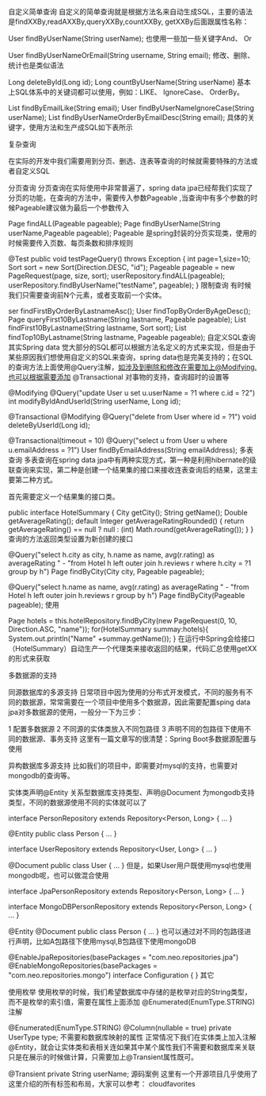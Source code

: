 自定义简单查询
自定义的简单查询就是根据方法名来自动生成SQL，主要的语法是findXXBy,readAXXBy,queryXXBy,countXXBy, getXXBy后面跟属性名称：

User findByUserName(String userName);
也使用一些加一些关键字And、 Or

User findByUserNameOrEmail(String username, String email);
修改、删除、统计也是类似语法

Long deleteById(Long id);
Long countByUserName(String userName)
基本上SQL体系中的关键词都可以使用，例如：LIKE、 IgnoreCase、 OrderBy。

List<User> findByEmailLike(String email);
User findByUserNameIgnoreCase(String userName);
List<User> findByUserNameOrderByEmailDesc(String email);
具体的关键字，使用方法和生产成SQL如下表所示


复杂查询

在实际的开发中我们需要用到分页、删选、连表等查询的时候就需要特殊的方法或者自定义SQL

分页查询
分页查询在实际使用中非常普遍了，spring data jpa已经帮我们实现了分页的功能，在查询的方法中，需要传入参数Pageable ,当查询中有多个参数的时候Pageable建议做为最后一个参数传入

Page<User> findALL(Pageable pageable);
Page<User> findByUserName(String userName,Pageable pageable);
Pageable 是spring封装的分页实现类，使用的时候需要传入页数、每页条数和排序规则

@Test
public void testPageQuery() throws Exception {
	int page=1,size=10;
	Sort sort = new Sort(Direction.DESC, "id");
    Pageable pageable = new PageRequest(page, size, sort);
    userRepository.findALL(pageable);
    userRepository.findByUserName("testName", pageable);
}
限制查询
有时候我们只需要查询前N个元素，或者支取前一个实体。

ser findFirstByOrderByLastnameAsc();
User findTopByOrderByAgeDesc();
Page<User> queryFirst10ByLastname(String lastname, Pageable pageable);
List<User> findFirst10ByLastname(String lastname, Sort sort);
List<User> findTop10ByLastname(String lastname, Pageable pageable);
自定义SQL查询
其实Spring data 觉大部分的SQL都可以根据方法名定义的方式来实现，但是由于某些原因我们想使用自定义的SQL来查询，spring data也是完美支持的；在SQL的查询方法上面使用@Query注解，如涉及到删除和修改在需要加上@Modifying.也可以根据需要添加 @Transactional 对事物的支持，查询超时的设置等

@Modifying
@Query("update User u set u.userName = ?1 where c.id = ?2")
int modifyByIdAndUserId(String  userName, Long id);

@Transactional
@Modifying
@Query("delete from User where id = ?1")
void deleteByUserId(Long id);

@Transactional(timeout = 10)
@Query("select u from User u where u.emailAddress = ?1")
    User findByEmailAddress(String emailAddress);
多表查询
多表查询在spring data jpa中有两种实现方式，第一种是利用hibernate的级联查询来实现，第二种是创建一个结果集的接口来接收连表查询后的结果，这里主要第二种方式。

首先需要定义一个结果集的接口类。

public interface HotelSummary {
	City getCity();
	String getName();
	Double getAverageRating();
	default Integer getAverageRatingRounded() {
		return getAverageRating() == null ? null : (int) Math.round(getAverageRating());
	}
}
查询的方法返回类型设置为新创建的接口

@Query("select h.city as city, h.name as name, avg(r.rating) as averageRating "
		- "from Hotel h left outer join h.reviews r where h.city = ?1 group by h")
Page<HotelSummary> findByCity(City city, Pageable pageable);

@Query("select h.name as name, avg(r.rating) as averageRating "
		- "from Hotel h left outer join h.reviews r  group by h")
Page<HotelSummary> findByCity(Pageable pageable);
使用

Page<HotelSummary> hotels = this.hotelRepository.findByCity(new PageRequest(0, 10, Direction.ASC, "name"));
for(HotelSummary summay:hotels){
		System.out.println("Name" +summay.getName());
	}
在运行中Spring会给接口（HotelSummary）自动生产一个代理类来接收返回的结果，代码汇总使用getXX的形式来获取

多数据源的支持

同源数据库的多源支持
日常项目中因为使用的分布式开发模式，不同的服务有不同的数据源，常常需要在一个项目中使用多个数据源，因此需要配置sping data jpa对多数据源的使用，一般分一下为三步：

1 配置多数据源
2 不同源的实体类放入不同包路径
3 声明不同的包路径下使用不同的数据源、事务支持
这里有一篇文章写的很清楚：Spring Boot多数据源配置与使用

异构数据库多源支持
比如我们的项目中，即需要对mysql的支持，也需要对mongodb的查询等。

实体类声明@Entity 关系型数据库支持类型、声明@Document 为mongodb支持类型，不同的数据源使用不同的实体就可以了

interface PersonRepository extends Repository<Person, Long> {
 …
}

@Entity
public class Person {
  …
}

interface UserRepository extends Repository<User, Long> {
 …
}

@Document
public class User {
  …
}
但是，如果User用户既使用mysql也使用mongodb呢，也可以做混合使用

interface JpaPersonRepository extends Repository<Person, Long> {
 …
}

interface MongoDBPersonRepository extends Repository<Person, Long> {
 …
}

@Entity
@Document
public class Person {
  …
}
也可以通过对不同的包路径进行声明，比如A包路径下使用mysql,B包路径下使用mongoDB

@EnableJpaRepositories(basePackages = "com.neo.repositories.jpa")
@EnableMongoRepositories(basePackages = "com.neo.repositories.mongo")
interface Configuration { }
其它

使用枚举
使用枚举的时候，我们希望数据库中存储的是枚举对应的String类型，而不是枚举的索引值，需要在属性上面添加	@Enumerated(EnumType.STRING) 注解

@Enumerated(EnumType.STRING)
@Column(nullable = true)
private UserType type;
不需要和数据库映射的属性
正常情况下我们在实体类上加入注解@Entity，就会让实体类和表相关连如果其中某个属性我们不需要和数据库来关联只是在展示的时候做计算，只需要加上@Transient属性既可。

@Transient
private String  userName;
源码案例
这里有一个开源项目几乎使用了这里介绍的所有标签和布局，大家可以参考： cloudfavorites